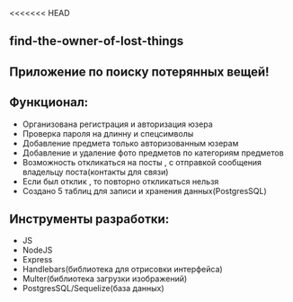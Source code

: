 <<<<<<< HEAD
## find-the-owner-of-lost-things
## Приложение по поиску потерянных вещей!

## Функционал:
- Организована регистрация и авторизация юзера
- Проверка пароля  на длинну и спецсимволы
- Добавление  предмета только авторизованным юзерам
- Добавление и удаление фото предметов по категориям предметов
- Возможность откликаться на посты , с отправкой сообщения владельцу поста(контакты для связи)
- Если был отклик , то повторно откликаться нельзя
- Создано 5 таблиц для записи и хранения данных(PostgresSQL)

## Инструменты разработки:
- JS
- NodeJS
- Express
- Handlebars(библиотека для отрисовки интерфейса)
- Multer(библиотека загрузки изображений)
- PostgresSQL/Sequelize(база данных)











